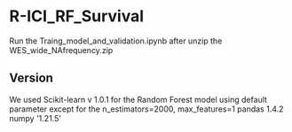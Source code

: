 # R-ICI_RF_Survival

Run the Traing_model_and_validation.ipynb after unzip the WES_wide_NAfrequency.zip


## Version
We used Scikit-learn v 1.0.1 for the Random Forest model using default parameter except for the n_estimators=2000, max_features=1
pandas 1.4.2
numpy '1.21.5'
